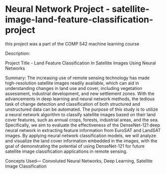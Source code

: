 # Neural Network Project - satellite-image-land-feature-classification-project
this project was a part of the COMP 542 machine learning course


Description:

Project Title - Land Feature Classification In Satellite Images Using Neural Networks

Summary: 
    The increasing use of remote sensing technology has made high-resolution satellite images readily available, which can aid in understanding changes in land use and cover, including vegetation assessment, industrial development, and new settlement zones. With the advancements in deep learning and neural network methods, the tedious task of change detection and classification of both structured and unstructured data can be automated. 
    The purpose of this study is to utilize a neural network algorithm to classify satellite images based on their land cover features, such as annual crops, forests, industrial areas, and the sea. Specifically, we aim to evaluate the effectiveness of the DenseNet-121 deep neural network in extracting feature information from EuroSAT and LandSAT images. By applying neural network classification models, we will analyze and visualize the land cover information embedded in the images, with the goal of demonstrating the potential of using DenseNet-121 for future satellite image classification applications in remote sensing.

Concepts Used— Convoluted Neural Networks, Deep Learning, Satellite Image Classification

